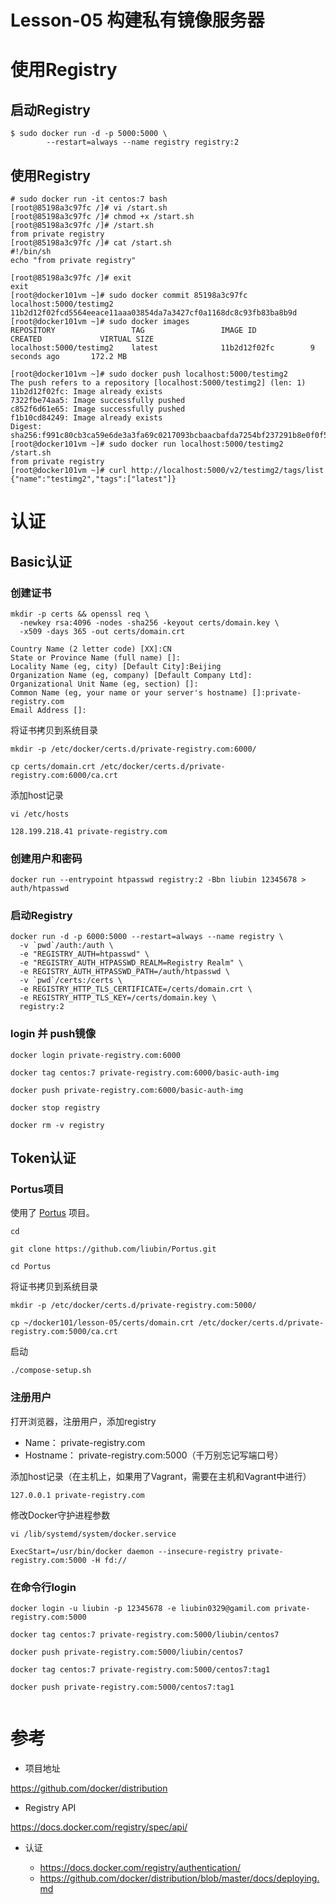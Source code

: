 # Lesson-05 构建私有镜像服务器

# 使用Registry

## 启动Registry

```
$ sudo docker run -d -p 5000:5000 \
        --restart=always --name registry registry:2
```

## 使用Registry

```
# sudo docker run -it centos:7 bash
[root@85198a3c97fc /]# vi /start.sh
[root@85198a3c97fc /]# chmod +x /start.sh 
[root@85198a3c97fc /]# /start.sh 
from private registry
[root@85198a3c97fc /]# cat /start.sh 
#!/bin/sh
echo "from private registry"

[root@85198a3c97fc /]# exit
exit
[root@docker101vm ~]# sudo docker commit 85198a3c97fc localhost:5000/testimg2
11b2d12f02fcd5564eeace11aaa03854da7a3427cf0a1168dc8c93fb83ba8b9d
[root@docker101vm ~]# sudo docker images
REPOSITORY                 TAG                 IMAGE ID            CREATED             VIRTUAL SIZE
localhost:5000/testimg2    latest              11b2d12f02fc        9 seconds ago       172.2 MB

[root@docker101vm ~]# sudo docker push localhost:5000/testimg2
The push refers to a repository [localhost:5000/testimg2] (len: 1)
11b2d12f02fc: Image already exists 
7322fbe74aa5: Image successfully pushed 
c852f6d61e65: Image successfully pushed 
f1b10cd84249: Image already exists 
Digest: sha256:f991c80cb3ca59e6de3a3fa69c0217093bcbaacbafda7254bf237291b8e0f0f5
[root@docker101vm ~]# sudo docker run localhost:5000/testimg2 /start.sh
from private registry
[root@docker101vm ~]# curl http://localhost:5000/v2/testimg2/tags/list
{"name":"testimg2","tags":["latest"]}

```


# 认证

## Basic认证

### 创建证书

```
mkdir -p certs && openssl req \
  -newkey rsa:4096 -nodes -sha256 -keyout certs/domain.key \
  -x509 -days 365 -out certs/domain.crt

Country Name (2 letter code) [XX]:CN
State or Province Name (full name) []:
Locality Name (eg, city) [Default City]:Beijing
Organization Name (eg, company) [Default Company Ltd]:
Organizational Unit Name (eg, section) []:
Common Name (eg, your name or your server's hostname) []:private-registry.com
Email Address []:

```


将证书拷贝到系统目录

```
mkdir -p /etc/docker/certs.d/private-registry.com:6000/

cp certs/domain.crt /etc/docker/certs.d/private-registry.com:6000/ca.crt

```

添加host记录

```
vi /etc/hosts

128.199.218.41 private-registry.com

```

### 创建用户和密码

```
docker run --entrypoint htpasswd registry:2 -Bbn liubin 12345678 > auth/htpasswd
```

### 启动Registry

```
docker run -d -p 6000:5000 --restart=always --name registry \
  -v `pwd`/auth:/auth \
  -e "REGISTRY_AUTH=htpasswd" \
  -e "REGISTRY_AUTH_HTPASSWD_REALM=Registry Realm" \
  -e REGISTRY_AUTH_HTPASSWD_PATH=/auth/htpasswd \
  -v `pwd`/certs:/certs \
  -e REGISTRY_HTTP_TLS_CERTIFICATE=/certs/domain.crt \
  -e REGISTRY_HTTP_TLS_KEY=/certs/domain.key \
  registry:2
```

### login 并 push镜像

```
docker login private-registry.com:6000

docker tag centos:7 private-registry.com:6000/basic-auth-img

docker push private-registry.com:6000/basic-auth-img

docker stop registry

docker rm -v registry
```

## Token认证


### Portus项目

使用了 [Portus](http://suse.github.io/Portus/) 项目。

```
cd

git clone https://github.com/liubin/Portus.git

cd Portus
```

将证书拷贝到系统目录

```
mkdir -p /etc/docker/certs.d/private-registry.com:5000/

cp ~/docker101/lesson-05/certs/domain.crt /etc/docker/certs.d/private-registry.com:5000/ca.crt

```

启动

```
./compose-setup.sh

```

### 注册用户


打开浏览器，注册用户，添加registry

- Name： private-registry.com
- Hostname： private-registry.com:5000（千万别忘记写端口号）

添加host记录（在主机上，如果用了Vagrant，需要在主机和Vagrant中进行）

```
127.0.0.1 private-registry.com
```
修改Docker守护进程参数

```
vi /lib/systemd/system/docker.service

ExecStart=/usr/bin/docker daemon --insecure-registry private-registry.com:5000 -H fd://
```

### 在命令行login

```
docker login -u liubin -p 12345678 -e liubin0329@gamil.com private-registry.com:5000

docker tag centos:7 private-registry.com:5000/liubin/centos7

docker push private-registry.com:5000/liubin/centos7

docker tag centos:7 private-registry.com:5000/centos7:tag1

docker push private-registry.com:5000/centos7:tag1


```

# 参考

* 项目地址

https://github.com/docker/distribution

* Registry API

https://docs.docker.com/registry/spec/api/

* 认证

  - https://docs.docker.com/registry/authentication/
  - https://github.com/docker/distribution/blob/master/docs/deploying.md

